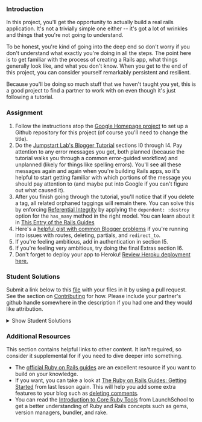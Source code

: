 ### Introduction

In this project, you'll get the opportunity to actually build a real rails application.  It's not a trivially simple one either -- it's got a lot of wrinkles and things that you're not going to understand.

To be honest, you're kind of going into the deep end so don't worry if you don't understand what exactly you're doing in all the steps.  The point here is to get familiar with the process of creating a Rails app, what things generally look like, and what you don't know.  When you get to the end of this project, you can consider yourself remarkably persistent and resilient.

Because you'll be doing so much stuff that we haven't taught you yet, this is a good project to find a partner to work with on even though it's just following a tutorial.

### Assignment

<div class="lesson-content__panel" markdown="1">

  1. Follow the instructions atop the [Google Homepage project](/courses/web-development-101/lessons/html-css) to set up a Github repository for this project (of course you'll need to change the title).
  2. Do the [Jumpstart Lab's Blogger Tutorial](http://tutorials.jumpstartlab.com/projects/blogger.html) sections I0 through I4.  Pay attention to any error messages you get, both planned (because the tutorial walks you through a common error-guided workflow) and unplanned (likely for things like spelling errors).  You'll see all these messages again and again when you're building Rails apps, so it's helpful to start getting familiar with which portions of the message you should pay attention to (and maybe put into Google if you can't figure out what caused it).
  3. After you finish going through the tutorial, you'll notice that if you delete a tag, all related orphaned taggings will remain there. You can solve this by enforcing [Referential Integrity](https://en.wikipedia.org/wiki/Referential_integrity) by applying the `dependent: :destroy` option for the `has_many` method in the right model. You can learn about it in [This Entry of the Rails Guides](http://guides.rubyonrails.org/association_basics.html)
  4. Here's a [helpful gist with common Blogger problems](https://gist.github.com/burtlo/4970471) if you're running into issues with routes, deleting, partials, and `redirect_to`.
  5. If you're feeling ambitious, add in authentication in section I5.
  6. If you're feeling very ambitious, try doing the final Extras section I6.
  7. Don't forget to deploy your app to Heroku!  [Review Heroku deployment here.](https://www.theodinproject.com/courses/web-development-101/lessons/your-first-rails-application?ref=lnav)
</div>

### Student Solutions
Submit a link below to this [file](https://github.com/TheOdinProject/curriculum/blob/master/web_development_101/web_development_frameworks/project_rails.md) with your files in it by using a pull request.  See the section on [Contributing](http://github.com/TheOdinProject/curriculum/blob/master/contributing.md) for how.  Please include your partner's github handle somewhere in the description if you had one and they would like attribution.

<details markdown="block">
  <summary> Show Student Solutions </summary>

* Add your solution below this line!
* [George Zhu's solution](https://github.com/georgezhu11/rails-blogger) - [View in browser](https://quiet-cove-12628.herokuapp.com/articles)
* [Om Dhiraj's Solution](https://github.com/odgripginger/blogger) -  [View in browser](https://intense-bastion-50359.herokuapp.com/ )
* [Vollantre's Solution](https://github.com/vollantre/blogger) -  [View in browser](https://salty-caverns-97809.herokuapp.com/)
* [Ricala's Solution](https://github.com/Ricala/Blogger) - [View in browser](https://salty-mountain-26873.herokuapp.com/)
* [Braxton Lemmon's Solution](https://github.com/braxtonlemmon/blogger-tutorial) - [View in browser](https://evening-scrubland-13985.herokuapp.com/)
* [Jay Burbyga's Solution](https://github.com/Jaybur1/cubunu-article-hub) - [View in browser](https://cubunu-article-hub.herokuapp.com/)
* [Kevin Vuong's Solution](https://github.com/fffear/blogger) - [View in browser](https://arcane-bayou-50051.herokuapp.com/)
* [creep1g's Solution](https://github.com/creep1g/rails-blogger) - [View in browser](https://shrouded-forest-13723.herokuapp.com//)
* [ARaut9's Solution](https://github.com/ARaut9/blogger) - [View in browser](https://fathomless-coast-46958.herokuapp.com/)
* [Loumarven's Solution](https://github.com/loumarven/blogger) - [View in browser](https://immense-headland-49798.herokuapp.com/)
* [Leonardo Vega's Solution](https://github.com/leonardovega/blogger) - [View in browser](http://theblogorail.herokuapp.com/)
* [Bshowen's Solution](https://bshowen-blogger.herokuapp.com/)
* [Learnsometing's Solution](https://github.com/learnsometing/rails-blogger_2) - [View in browser](https://still-plateau-28082.herokuapp.com/)
* [Tommy's Solution](https://github.com/Tommyisr/blogger_test) - [View in browser](https://arcane-badlands-89675.herokuapp.com/)
* [Bojo's Solution](https://github.com/BojoZahariev/blogger) - [View in browser](https://sheltered-savannah-41787.herokuapp.com/)
* [Yusuf Parak's Solution](https://github.com/ycparak/rails-blogger) - [View in browser](https://guarded-shore-55350.herokuapp.com/)
* [WormCrew's Solution](https://github.com/WormCrew/blogger)- [View in browser](https://limitless-peak-97236.herokuapp.com/articles)
* [Stefano Merazzi's Solution](https://github.com/ste001/blogger) - [View in browser](https://safe-everglades-94703.herokuapp.com/)
* [Colton Shaheen's Solution](https://github.com/coltonshaheen/blogger) - [View in browser](https://fathomless-oasis-59642.herokuapp.com/)
* [Chris Wegscheid's solution](https://github.com/cwegscheid08/first_blog_app) - [View in browser](https://warm-dusk-34129.herokuapp.com/articles)
* [jinja's solution](https://github.com/jinjagit/blogger) - [View in browser](https://murmuring-falls-90745.herokuapp.com)
* [Hummeldon's Solution](https://github.com/hummeldon/jumpstart_lab_blog_tutorial) - [View in browser](https://shielded-escarpment-39617.herokuapp.com/)
* [Mohamed Elattar's Solution](https://github.com/mohamed-elattar/blogger) - [View in browser](https://lit-sea-47587.herokuapp.com)
* [Smetanca52's Solution](https://github.com/Smetanca52/) - [View in browser](https://gentle-sands-72630.herokuapp.com/articles)
* [Ajani Stewart's Solution](https://github.com/AjaniStewart/rails-blogging-app) - [View in browser](https://pacific-coast-73502.herokuapp.com/)
* [Pietro Verdile's solution](https://github.com/pverdile/blogger_jumpstart) - [View in browser](https://shielded-caverns-85219.herokuapp.com/)
* [prw001's Solution](https://github.com/prw001/jumpstart_blogger_project) - [View in browser](https://obscure-shelf-25095.herokuapp.com/)
* [SarfrazAnjum's Solution](https://github.com/SarfrazAnjum/TOP_101_Ruby-on-Rails-Blogger-2) -
* [Max Garber's Solution](https://github.com/bubblebooy/blogger) - [View in browser](https://ancient-earth-35702.herokuapp.com/)
* [Ngo Van Huong's Solution](https://github.com/ngovanhuong94/blogger-ruby) - [View in browser](https://blogger-ruby.herokuapp.com/)
* [Bojana Karakacev's Solution](https://github.com/bojana12/ruby_on_rails_project) - [View in browser](https://sheltered-caverns-34415.herokuapp.com/)
* [Adrien Pardo's Solution](https://github.com/Shieboo/blogger) - [View in browser](https://polar-scrubland-73662.herokuapp.com/)
* [Ryafl's solution](https://github.com/ryafl/blogger) - [View in browser](https://powerful-reaches-67853.herokuapp.com/)
* [Javier Machin's solution](https://github.com/Javier-Machin/Rails-blogger) -[View in browser](https://fast-ridge-98614.herokuapp.com/)
* [Samuel Masters' solution](https://github.com/redeyetuning/blogger2) - [View in browser](https://shrouded-beach-92695.herokuapp.com/)
* [Fabien Kovacic's solution](https://github.com/Fabious/rails-blogger-tutorial) - [View in browser](https://young-reef-38865.herokuapp.com/)
* [Mat's solution](https://github.com/mateus-reno/blogger) - [View in browser](https://warm-dusk-47417.herokuapp.com/)
* [Omar Moataz's solution](https://github.com/OmarMoataz/blogger) - [View in browser](http://mighty-tundra-22636.herokuapp.com/)
* [rghost's solution](https://github.com/MariaTikhonova/newblogger) - [View in browser](https://newblogger.herokuapp.com/articles)
* [iamfranco's solution](https://github.com/iamfranco/the_odin_project/tree/master/blogger) - [View in browser](https://pure-basin-69282.herokuapp.com)
* [danhofer's solution](https://github.com/danhofer/jumpstart-blogger)
* [RaduMatees's solution](https://github.com/RaduMatees/Blog)
* [rublen's solution](https://github.com/rublen/first_rails_app) - [View in browser](https://safe-badlands-32628.herokuapp.com/)
* [Jonathan Yiv's Solution](https://github.com/JonathanYiv/blogger) - [View in browser](https://protected-dawn-48083.herokuapp.com/)
* [Akshat's Solution](https://github.com/akshatdb/Blogger) - [View in browser](https://aqueous-eyrie-51208.herokuapp.com/)
* [Jason McKee's solution](https://github.com/jttmckee/jump-blogger) - [View in browser](https://infinite-meadow-66360.herokuapp.com/articles)
* [justinckim3's solution](https://github.com/justinckim3/rails-blogger)
* [endotnick's solution](https://github.com/endotnick/odin-proj-rails) - [View in browser](https://boiling-anchorage-83757.herokuapp.com/)
* [ticklybanana's solution](https://github.com/ticklybanana/Ruby-on-Rails-Blog-Tutorial) - [View in browser](https://thawing-fortress-18710.herokuapp.com/articles)
* [Qin's solution](https://github.com/hyathynth/rails-blogger) - [View in browser](https://secret-journey-27265.herokuapp.com/)
* [MGiagante's solution](https://github.com/mgiagante/blogger) - [View in browser](https://bloggigator.herokuapp.com)
* [Bn8's solution](https://github.com/Bn8/iblog) - [View in browser](https://shielded-wave-25636.herokuapp.com)
* [Beachfern's solution](https://github.com/beachfern/blogger) - [View in browser](https://damp-earth-11670.herokuapp.com/)
* [Kasey Z.'s solution](https://github.com/kasey-z/blogger) - [View in browser](https://floating-atoll-31590.herokuapp.com/)
* [GuyInALabCoat's solution](https://github.com/GuyInALabCoat/rails_blogger_project/tree/master/blogger) - [View in browser](https://secure-castle-16877.herokuapp.com/)
* [Anya Finkelstein's solution](https://github.com/anyafink/rails-blogger-project) - [View in browser](https://nameless-basin-15144.herokuapp.com/)
* [Ben Deltenre's solution](https://github.com/benjdelt/jumpstart_blogger) - [View in browser](https://calm-dawn-82855.herokuapp.com/)
* [Demo318's solution](https://github.com/Demo318/blogger-clone) - [View in browser](https://shrouded-cove-30023.herokuapp.com/)
* [Dallaire's solution](https://github.com/Dallaire/blogger) - [View in browser](https://pacific-garden-49484.herokuapp.com/)
* [Ryan Ford's solution](https://github.com/ryanford-frontend/rails-blogger) - [View in browser](https://limitless-dusk-51076.herokuapp.com/)
* [SadieD's solution](https://github.com/SadieD/dainty_blog) - [view in browser](http://afternoon-journey-20210.herokuapp.com/)
* [Breadbear's solution](https://github.com/breadbear/blogger) - [View in browser](https://pure-journey-28856.herokuapp.com/login)
* [Adong520's solution](https://github.com/Adong520/blogger) - [view in browser](https://agile-cliffs-89442.herokuapp.com/)
* [Grey-Ghost's solution](https://github.com/Grey-Ghost/blogger) - [view in browser](https://cryptic-tor-71009.herokuapp.com/)
* [xavier solution](https://github.com/nxdf2015/odin-blogger) - [view in browser](https://evening-castle-61857.herokuapp.com/articles)
* [holdercp's Solution](https://github.com/holdercp/rails-blog/tree/master/blogger) - [View in Browser](https://floating-badlands-70746.herokuapp.com/articles)
* [BenBrewerBowman's Solution](https://github.com/BenBrewerBowman/Developer-Blog-Server) - [View in Browser](https://intense-wildwood-95748.herokuapp.com/articles)
* [Webdev-burd's Solution](https://github.com/webdev-burd/blogger) - [View in Browser](https://protected-hollows-32566.herokuapp.com/)
* [Shane's Solution](https://github.com/ShaneRich5/blogger) - [View in Browser](https://intense-gorge-94992.herokuapp.com)
* [kdelante14's Solution](https://github.com/kdelante14/blogger) - [View in Browser](https://fierce-anchorage-52151.herokuapp.com)
* [Alexander Chalk's Solution](https://github.com/adc17/blogger-project) - [View in Browser](https://lit-garden-31735.herokuapp.com)
* [dfan14051's Solution](https://github.com/dfan14051/blogger) - [View in Browser](https://secure-everglades-98278.herokuapp.com/)
* [maz's Solution](https://github.com/mmore21/rails-project-one) - [View in Browser](https://evening-spire-70647.herokuapp.com/) - I0-I6
* [RichJDSmith's Solution](https://github.com/richjdsmith/blogger_app) - [View in Browser](https://immense-harbor-81390.herokuapp.com)
* [mindovermiles262's Solution](https://github.com/mindovermiles262/blogger) - [View in Browser](https://infinite-meadow-70610.herokuapp.com/)
* [Oleh Sliusar's solution](https://github.com/OlehSliusar/blogger) - [view in browser](https://blogger-by-oliver.herokuapp.com/)
* [yilmazgunalp's solution](https://github.com/yilmazgunalp/blogger.git) - [view in browser](https://rocky-plateau-97873.herokuapp.com/)
* [theghall's solution](https://github.com/theghall/blogger.git) - [view in browser](https://shrouded-inlet-42460.herokuapp.com)
* [plinovodja's Solution](https://github.com/plinovodja/blogger) - [View in Browser](https://secret-wave-51025.herokuapp.com/)
* [DominicM's Solution](https://github.com/dominicmichaud/odin_project_blogger) - [View in Browser (Bootstrap Edition)](https://odin-project-blogger.herokuapp.com/)
* [ToTenMilan's Solution](https://github.com/ToTenMilan/blogger) - [View in Browser](https://agile-sierra-95931.herokuapp.com/articles/1)
* [sofiegraham's Solution](https://github.com/sofiegraham/blograils) - [View in Browser](https://still-savannah-75438.herokuapp.com/)
* [Nikolay Dyulgerov's Solution](https://github.com/NicolayD/rails-blogger/tree/master/blogger) - [View in Browser](https://rorblogger.herokuapp.com/)
* [Benjamin_Res Solution](https://github.com/Benjamin-Re/Rails.git)
* [John Phelps's Solution](https://github.com/jphelps413/blogger) - [View in Browser](https://gentle-anchorage-58837.herokuapp.com/)
* [Yash Anand's Solution](https://github.com/yashanand1910/simple-blog-system.git) - [View in Browser](https://blogger2-app.herokuapp.com/)
* [Václav Škvařil's Solution](https://github.com/Vasha22/Blogger-Project) - [View in Browser](https://pure-shore-59740.herokuapp.com/)
* [ayushka's solution](https://github.com/ayushkamadji/blogger) - [View in Browser](https://arcane-oasis-82234.herokuapp.com/)
* [Chad Kreutzer's Solution](https://github.com/ChadKreutzer/blogger) - [View in browser](https://infinite-anchorage-76552.herokuapp.com/)
* [Siddharth Isaiah's Solution](https://github.com/siddharthisaiah/the_odin_project/tree/master/web_development_101/blogger)
* [Jib's solution](https://github.com/NuclearMachine/OdinTasks/tree/master/blogger) - [View in browser](https://ancient-sierra-59262.herokuapp.com/)
* [Paul Dariye's solution](https://github.com/pauldd91/theodinproject/tree/master/blogger)
* [Allen's solution](https://github.com/NoRest4AWhearry/blogger) - [View in browser](http://jsblogger2.herokuapp.com/)
* [Angel Vargas' solution](https://github.com/arioth/the-odin-project/tree/master/blogger)
* [Jamie's solution](https://github.com/Jberczel/blogger) - [View in browser](http://pure-meadow-9674.herokuapp.com/)
* [Arman Ghassemi's solution](https://github.com/ArmanG/First-Ruby-App) - [View in browser](http://stormy-cliffs-5263.herokuapp.com/)
* [Alan Russell's solution](https://github.com/ajrussellaudio/blogger)
* [d2bit's solution](https://github.com/d2bit/odin-project/tree/master/blogger)
* [Donald's solution](https://github.com/donaldali/blogger)
* [Mark Westfall's solution](https://github.com/mwestfall88/J-labs-blogger-app) - [View in browser](http://vast-gorge-8047.herokuapp.com/)
* [Tommy Noe's solution](https://github.com/thomasjnoe/blogger-2) - [View in browser](http://arcane-brushlands-3721.herokuapp.com)
* [Juan Vazquez's solution](https://github.com/juanvme/blogger) - [View in browser](http://secure-lowlands-4285.herokuapp.com/)
* [Ruben Mendez's solution](https://github.com/ruben-socal/blogger)
* [Michael Alexander's solution](https://github.com/betweenparentheses/jumpstart_labs_blogger) - [View in browser](http://quiet-dawn-1285.herokuapp.com/)
* [Stanley Quek's solution](https://github.com/tempeste/Blog_Project/blob/master/README.md)
* [Marina Sergeyeva's solution](https://github.com/imousterian/OdinProject/tree/master/Project1_4_RubyOnRails)
* [Jonathan Faulk's solution](https://github.com/faulk49/jumpstart) - [View in browser](http://morning-gorge-3013.herokuapp.com/)
* [Erithair's solution](https://github.com/N19270/blogger) - [View in browser](http://erithair-blog.herokuapp.com/)
* [James MacIvor's solution](https://github.com/RobotOptimist/blogger) - [View in browser](http://warm-scrubland-4226.herokuapp.com/articles)
* [Antonio Augusto's solution](https://github.com/antoniosb/blogger) - [View in browser](https://heroblogger.herokuapp.com/)
* [insomniacode's solution](https://github.com/insomniacode/blogger-app) - [View in browser](https://ancient-depths-2915.herokuapp.com)
* [John Quarles' solution](https://github.com/johnwquarles/Odin-rails-project) - [View in browser](https://aqueous-retreat-3890.herokuapp.com/)
* [Vidul's solution](https://github.com/viparthasarathy/rails-project) - [View in browser](https://protected-depths-2514.herokuapp.com/)
* [Dorian Iacobescu's solution](https://github.com/iacobson/Odin5-Rails-Blogger) - [View in browser](http://odin-blog.herokuapp.com/)
* [Tyler Travers' solution](https://github.com/ttravers17/the_odin_project/tree/master/blogger) - [View in browser](https://agile-woodland-3720.herokuapp.com/)
* [Chris Dziewa's solution](https://github.com/chrisdziewa/blogger)
* [Kate McFaul's solution](https://github.com/craftykate/odin-project/tree/master/Chapter_02-Web_Development_101/jumpstart_rails_blog) - [View in browser](https://sample-rails-blog.herokuapp.com)
* [Andy Linteau's solution](https://github.com/linteau/blogger) - [View in browser](https://bloggertut.herokuapp.com/)
* [Sami Bashraheel's solution](https://github.com/sami/blogger)
* [Dominik Stodolny's solution](https://github.com/dstodolny/blogger) - [View in browser](https://calm-coast-8819.herokuapp.com/)
* [Kevin Weir's solution](https://github.com/IDCrisis2/the_odin_project/tree/master/Rails/blogger)
* [Jason Matthews' solution](https://github.com/fo0man/blogger)
* [chasmani's solution](https://github.com/chasmani/Rails-Project-1-Odin) - [View in browser](https://mighty-brook-8861.herokuapp.com/)
* [Kevin Mulhern's solution](https://github.com/KevinMulhern/blogger) - [View in browser](https://pacific-atoll-8854.herokuapp.com)
* [Greg Park's solution](https://github.com/gregoryjpark/simple-blogger) - [View in browser](https://whispering-reaches-6831.herokuapp.com)
* [Alice Rhomieux's solution](https://github.com/arhx/jumpstart-lab-blogger) - [View in browser](https://obscure-lake-7514.herokuapp.com/)
* [Eleanor Weigert's solution](https://github.com/mixophrygian/Blogger-App) - [View in browser](https://eleanors-blogger.herokuapp.com/)
* [Julian Feliciano's solution](https://github.com/JulsFelic/jumpstartlab-blogger-2) - [View in browser](https://shielded-coast-6885.herokuapp.com/)
* [Chris Hall's solution](https://github.com/Concretechris/Jumpstart-Labs-Blogger) - [View in browser](https://powerful-depths-3538.herokuapp.com/)
* [omokoro's solution](https://github.com/omokoro/rails-project) - [View in browser](http://shielded-journey-4013.herokuapp.com/)
* [Ryan Jordan's solution](https://github.com/krjordan/Blogger)
* [Andrej Dragojevic's solution](https://github.com/antrix1/blogger) - [View in browser](https://serene-waters-9909.herokuapp.com/)
* [eddie's solution](https://github.com/feek1g/theodinproject/tree/master/blogger) - [View in browser](https://blogger2017.herokuapp.com/)
* [Rick Stewart's solution](https://github.com/rickstewart/blogger) - [View in browser](https://still-shore-5838.herokuapp.com/)
* [Tamim Sookoor's solution](https://github.com/sookoor/blogger) - [View in browser](https://protected-forest-6447.herokuapp.com/articles)
* [Josh Klein's solution](https://github.com/kleinjoshuaa/rails-blogger)
* [John Lampe's solution](https://github.com/jlampe1985/blogger-project) - [View in browser](https://warm-savannah-2524.herokuapp.com/)
* [Andrea Kulbaba's solution](https://github.com/akulbaba/blogger)
* [Matias Pan's solution](https://github.com/kriox26/web_dev101/tree/master/blogger)
* [Dan Hoying's solution](https://github.com/danhoying/blogger) - [View in browser](https://infinite-hollows-9057.herokuapp.com/)
* [AtActionParks's solution](https://github.com/AtActionPark/odin-rails-project) - [View in browser](https://aqueous-garden-9909.herokuapp.com/)
* [Gb69010p's solution](https://github.com/gb69010p/JumpstartBlogger) - [View in browser](https://tranquil-earth-2515.herokuapp.com/)
* [Mark Viola's solution](https://github.com/markviola/the-odin-project/tree/master/5-ruby-on-rails-blogger) - [View in browser](https://lit-beach-4691.herokuapp.com)
* [Bhupendra Singh's solution](https://github.com/bhupendra11/railsIntroProjectOdin) - [View in browser](http://fast-ravine-6339.herokuapp.com/)
* [Joe Balsamo's solution](https://github.com/Joe-Balsamo/blogger) - [View in browser](http://fathomless-sea-9804.herokuapp.com/)
* [Cody Gipson's solution](https://github.com/Cgipson06/blogger2) - [View in browser](http://fast-lake-3445.herokuapp.com/)
* [Jason Symons' solution](https://github.com/jsymons/the-odin-project/tree/master/project-rails/blogger) - [View in browser](https://shielded-lake-3494.herokuapp.com/)
* [Taylor Buchheit's solution](https://github.com/7aylor/firstrailsapp.git) - [View in browser](http://mighty-brushlands-8664.herokuapp.com/articles)
* [Tarun Johnson's solution](https://github.com/tnt007tarun/blogger_2) - [View in browser](https://floating-eyrie-8027.herokuapp.com/)
* [Arthur Vieira's solution](https://github.com/arthur-vieira/rails-blogger) - [View in browser](http://tragically-mountie-3261.herokuapp.com/)
* [Thomas Vaeth's solution](https://github.com/thomasvaeth/the_odin_project/tree/master/blogger)
* [Brian Burke's solution](https://github.com/sanora/Rails)
* [Alex Tsiras' solution](https://github.com/arialblack14/jumpstart-blogger)
* [Angus Dobson's solution](https://github.com/Apneal/rails_project) - [View in browser](https://limitless-island-7868.herokuapp.com/)
* [dchen71' solution](https://github.com/dchen71/the_odin_project/tree/master/Web%20Development%20101/blogger)
* [Scott Bobbitt's solution](https://github.com/sco-bo/rails_project) - [View in browser](http://morning-tundra-2552.herokuapp.com/)
* [Ho Won Cheng's solution](https://github.com/chenghw/ruby_on_rails_101_project) - [View in browser](https://thawing-harbor-8031.herokuapp.com)
* [Florian Mainguy's solution](https://github.com/florianmainguy/theodinproject/tree/master/web-development-101/blogger-rails) - [View in browser](https://radiant-tundra-5862.herokuapp.com/)
* [Panashe Fundira's solution](https://github.com/munyari/blogger) - [View in browser](https://whispering-brook-5977.herokuapp.com/)
* [Dylan Bailey's solution](https://github.com/dylancbailey/Blogger)
* [Noah Prescott's solution](https://github.com/npresco/top/tree/blogger_rails) - [View in browser](https://npresco-top-blogger.herokuapp.com/)
* [Paweł Cichoń solution](https://github.com/beovulf/project_rails) - [View in browser](https://glacial-falls-4578.herokuapp.com/)
* [Chris Swanson's solution](https://github.com/cswans21/blogger2) - [View in browser](https://stark-forest-1744.herokuapp.com/)
* [Chris Watland's solution](https://github.com/watlandc/odin-project/tree/master/blogger) - [View in browser](https://floating-refuge-8099.herokuapp.com/)
* [Spekachu's solution](https://github.com/Spekachu/blogger)
* [Adrian Manteza's solution](https://github.com/AdManteza/Blogger) - [View in browser](https://sheltered-island-7330.herokuapp.com)
* [Corey Cunningham's solution](https://github.com/ccunnin8/my_first_rails_project/tree/master/blogger) - [View in browser](https://powerful-mesa-6399.herokuapp.com/)
* [Austin Mason's solution](https://github.com/CouchofTomato/rails_blogger/tree/master/blogger) - [View in browser](https://sleepy-hollows-6024.herokuapp.com/)
* [andrewdbass' solution](https://github.com/andrewdbass/blogger)
* [djhart's solution](https://github.com/djhart/rails_project.git) - [View in browser](https://enigmatic-eyrie-8114.herokuapp.com/articles)
* [Ricardo Villegas' solution (including Extras section)](https://github.com/claricardo/BloggerProject) - [View in browser](https://arcane-citadel-6518.herokuapp.com/)
* [Giorgos Mitsis's solution](https://github.com/vinPopulaire/blogger2-jumpstart) - [View in browser](https://calm-fortress-9525.herokuapp.com/)
* [Sandeep Navghane's solution](https://github.com/sand33pn/blogger) - [View in browser](http://ancient-thicket-1121.herokuapp.com/)
* [Michael Sotkin's solution](https://github.com/msotkin/project_rails)
* [James Brooks's solution](https://github.com/jhbrooks/blogger) - [View in browser](http://cryptic-atoll-7715.herokuapp.com/)
* [Andrew Park's solution](https://github.com/akpark93/the_odin_project/tree/master/blogger)
* [Petros Kalogiannakis's solution](https://github.com/kalpetros/TheOdinProject/tree/master/blogger) - [View in browser](https://boiling-eyrie-1491.herokuapp.com/)
* [andrewdbass' solution](https://github.com/andrewdbass/blogger)
* [djhart's solution](https://github.com/djhart/rails_project.git) - [View in browser](https://enigmatic-eyrie-8114.herokuapp.com/articles)
* [Ricardo Villegas' solution (including Extras section)](https://github.com/claricardo/BloggerProject) - [View in browser](https://arcane-citadel-6518.herokuapp.com/)
* [Alan Daniels's solution](https://github.com/AlanDaniels101/odin-rails-project/tree/master/blogger)
* [Corey Kazaks' solution](https://github.com/ck626/project-rails-blogger) - [View in browser](https://limitless-stream-4802.herokuapp.com/)
* [Skye Free's solution](https://github.com/swfree/blogger) - [View in browser](https://frightful-tomb-1917.herokuapp.com/articles)
* [Mateusz Staszczyk’s solution](https://github.com/sleaz0id/blogger)
* [Dominik Chomicki's solution](https://github.com/hamstersky/blogger) - [View in browser](https://arcane-chamber-8578.herokuapp.com/)
* [Cecilia Avery solution](https://github.com/cilavery/rails-blog) - [View in Browser](http://cecilia.avery.nyc)
* [Luke Walker's solution](https://github.com/ubershibs/rails-blogger) - [View in browser](https://luke-blogger2.herokuapp.com)
* [Novneet's Solution](https://github.com/novneetnov/Rails_Blog)
* [Miguel Herrera's solution](https://github.com/migueloherrera/blogger)
* [Matt Velez's solution](https://github.com/Timecrash/jumpstart-blogger) - [View in Browser](https://vast-thicket-8006.herokuapp.com/)
* [Kelvin Stone's solution](https://github.com/KelvinStone/blogger) - [View in browser](https://evening-badlands-2352.herokuapp.com/)
* [Andrew Johnson's solution](https://github.com/ad-johnson/blogger) - [View in browser]
* [Francisco Carlos's solution](https://github.com/fcarlosdev/the_odin_project/tree/master/blog)
* [Jack Wilde's solution](https://github.com/WildeRunner/jumpstart_blogger) - [view in browser](mysterious-tundra-7601.herokuapp.com)
* [YogAzathoth's solution](https://github.com/YogAzathoth/projectRails) - [View in browser](https://cryptic-shelf-1716.herokuapp.com/ )
* [Kelly Downes' solution](https://github.com/kdow/blogger) - [View in browser](https://enigmatic-tor-3115.herokuapp.com/)
* [Andrew Wilson's solution](https://github.com/polygoning/blogger.git)
* [Jack Deegan's solution](https://github.com/DidsyTurbo/blogger) - [View in browser](https://enigmatic-ocean-9959.herokuapp.com/)
* [Earth35's solution](https://github.com/Earth35/rails-project) - [View in browser](https://mysterious-hollows-4200.herokuapp.com)
* [Zac Conner's solution](https://github.com/connerza/Blogger) - [View in browser](https://powerful-sands-3963.herokuapp.com)
* [DV's solution](https://github.com/dvislearning/rails_blogger) - [View in browser](https://protected-badlands-52632.herokuapp.com)
* [Jean Merlet's solution](https://github.com/jeanmerlet/rails_jumpstart_lab) - [View in browser](https://enigmatic-fjord-41312.herokuapp.com/)
* [Jess Farley's solution](https://github.com/littlemighty/odin_project_rails101) - [View in browser](https://protected-journey-27570.herokuapp.com/)
* [Hassan Mahmoud's solution](https://github.com/HassanTC/blogger) - [View in browser](http://odin-blogger.herokuapp.com/)
* [parhaml's solution](https://github.com/parhaml/rails_project) - [View in browser](https://salty-sierra-81130.herokuapp.com)
* [Joshua Berry's solution](https://github.com/jbez92/ruby_on_rails) - [View in browser](http://cryptic-cliffs-31734.herokuapp.com/)
* [Javeed Ishaq's solution](https://github.com/JaveedIshaq/rails_blog_app) - [View in browser](https://blooming-eyrie-31902.herokuapp.com/)
* [Peter Taggart's solution](https://github.com/gitschwifty/blogger) - [View in browser](https://immense-chamber-91760.herokuapp.com/)
* [Tony Vumbaca's solution](https://github.com/tvumbaca/Blogger) - [View in browser](https://aqueous-basin-98343.herokuapp.com)
* [Johnny Rasnic's solution](https://github.com/lonniganseaweed/the-odin-project-solutions/tree/master/2:%20Web%20Development%20101/rails-blog/blogger) - [View in browser](https://sleepy-retreat-39842.herokuapp.com/)
* [CodyLBuffaloe's solution](https://github.com/CodyLBuffaloe/rails_project)
* [Fabricio Carrara's solution](https://github.com/fcarrara/blogger) - [View in browser](https://fcarrara-blogger.herokuapp.com) Completed to I6 section.
* [Tomas Rojo's solution](https://github.com/tomasn4a/jumpstart/tree/master/blogger) - [View in browser](https://floating-lowlands-72552.herokuapp.com)
* [Deepak's solution](https://github.com/Deepak5050/project_rails.git) - [View in browser](https://enigmatic-forest-17007.herokuapp.com/)
* [Josh Cummings' solution](https://github.com/obiwan7713/Rails-Blogger.git) - [View in browser](https://protected-inlet-31955.herokuapp.com/)
* [Lani Huang's soluton](https://github.com/laniywh/the-odin-project/tree/master/web-development-101/blogger) - [View in Browser](https://blooming-ravine-63368.herokuapp.com/)
* [Shala Qweghen's solution](https://github.com/ShalaQweghen/project_rails) - [View in Browser](https://infinite-reef-54543.herokuapp.com/)
* [John Connor's solution](https://github.com/jacgitcz/jumpstart_blogger) - [View in browser](https://vast-falls-55803.herokuapp.com/)
* [SlurmzMckenzie's Solution](https://github.com/SlurmzMckenzie/basic-blog-project) - [View in browser](https://vast-thicket-51524.herokuapp.com/)
* [dzero's solution](https://github.com/d-zer0/blogger) - [View in browser](https://mysterious-mountain-26462.herokuapp.com)
* [Oscar Y's solution](https://github.com/mysteryihs/blogger) - [View in browser](https://stormy-retreat-35241.herokuapp.com/articles)
* [Ricardo Ferreira's solution](https://github.com/RMF2PT/ruby-on-rails-blogger2) - [View in browser](https://blogger-rmf2pt.herokuapp.com/)
* [Piotr Ejsmont's solution](https://github.com/PiotrEjsmont/odin-rails) - [View in browser](https://fathomless-falls-23577.herokuapp.com/)
* [Joshua Hipple's solution](https://github.com/JBHipple/rails_tutorial) - [View in browser](https://secure-woodland-62979.herokuapp.com/)
* [Odeson's solution](https://github.com/odesonex/blogger_2/tree/master/blogger) - [View in browser](http://warm-mesa-83489.herokuapp.com/)
* [Tom Westerhout's solution](https://github.com/Westw00d/Rails-Blog) - [View in browser](https://glacial-temple-88966.herokuapp.com/) - Including I0 to I6
* [Mason Embry's solution](https://github.com/embryCODE/blogger) - [View in browser](http://intense-ravine-24587.herokuapp.com/)
*  [Paul McGarry's solution](https://github.com/thiswillhavetodo/rails_blogger) - [View in browser](https://stark-springs-70603.herokuapp.com/) - Completed to I6
* [Jiazhi Guo's solution](https://github.com/jerrykuo7727/blogger) - [View in browser](https://sheltered-scrubland-87671.herokuapp.com/)
* [Ace Cassidy's solution](https://github.com/Ace-Cassidy/Blogger) - [View in browser](https://salty-chamber-16317.herokuapp.com)
* [Derek Kwong's solution](https://github.com/dckwong/ProjectRails) - [View in browser](https://aqueous-spire-28165.herokuapp.com/)
* [Leo Soai-Van's solution](https://github.com/leosoaivan/project_rails) - [View in browser](https://lit-plains-26186.herokuapp.com/)
* [Armin Zierlinger's solution](https://github.com/ArminZierlinger/RubyonRails) - [View in browser](https://calm-basin-45633.herokuapp.com/)
* [Vanessa Tan's solution](https://github.com/vanJargon/blogger) - [View in browser](https://peaceful-brushlands-76681.herokuapp.com)
* [Manu Phatak's solution](https://github.com/bionikspoon/rails_bloggerr) - [View in browser](https://bionikspoon-rails-blogger.herokuapp.com/)
* [Karthik's Solution](https://github.com/kmeda/rails_app) - [View in browser](https://quiet-chamber-89419.herokuapp.com/)
* [Roy Chen's solution](https://github.com/roychen5/rails-blogger) - [View in browser](https://radiant-shore-63881.herokuapp.com/)
* [HenrytheDJ's solution](https://github.com/henrythedj/blogolog) - [View in browser](https://arcane-dusk-33271.herokuapp.com) - I0-I5
* [Young Jeong's Solution](https://github.com/youngjeong46/blogger) - [View in browser](https://pure-dawn-62488.herokuapp.com/) - I0-I6
* [Loris Aranda's solution](https://github.com/LorisProg/rails_blogger) - [View in browser](https://damp-chamber-63138.herokuapp.com/)
* [Defgarden's solution](https://github.com/Defgarden/blogger) - [View in browser](https://damp-citadel-61063.herokuapp.com/)
* [Adam Levin's solution](https://github.com/tutordelphia/jumpstart-blogger) - [View in browser](https://mighty-fortress-61631.herokuapp.com/) -I0-I5
* [Dom Goj's solution](https://github.com/booyakuhhsha/blogger) - [View in browser](https://nameless-reef-36414.herokuapp.com/) -I0-I6
* [grzegorzzajac1989's solution](https://github.com/grzegorzzajac1989/theOdinProject/tree/master/Web_Development_101/blogger) - [View in browser](https://obscure-temple-21505.herokuapp.com/) -I0-I5
* [Mityadsch's solution](https://github.com/MityaDSCH/rails-tutorial)
* [Trevor Drury's solution](https://github.com/trevawhateva/rails-project) -10-15
* [Zach Beaird's solution](https://github.com/zbbeaird89/Rails_Project_1) - [View in browser](https://protected-citadel-95999.herokuapp.com/)
* [Mike Coon's solution](https://github.com/mac718/blogger1) - [View in browser](https://shrouded-headland-68370.herokuapp.com/)
* [Jason Keeney's solution](https://github.com/jkeeney/project_rails)-[View in browser](https://murmuring-beach-36592.herokuapp.com/)
* [David Chapman's Solution](https://github.com/davidchappy/blogger_2_jumpstart)-[View in browser](https://stormy-sands-62112.herokuapp.com/)
* [Derek Scace's Solution](https://github.com/dscace/blogger) - [View in browser](https://intense-ocean-31502.herokuapp.com/)
* [Yorick's Solution](https://github.com/ysmith4/blogger) - [View in browser](https://secure-tundra-11203.herokuapp.com/)
* [Max Tsao's Solution](https://github.com/mt9304/blogger)
* [Bishal Shrestha's Solution with multiple image upload](https://github.com/biiishal/blogger) - [View in browser](https://radiant-blogger.herokuapp.com/)
* [Christopher Corder's Solution](https://github.com/cs-cordero/Blogger) - [View in Browser](https://guarded-peak-35888.herokuapp.com/)
* [Raiko Murulauk's Solution](https://github.com/Cypher0/blogger) - [View in Browser](https://protected-taiga-95155.herokuapp.com/)
* [Ayon Pal's Solution](https://github.com/AyonPal/blogger/tree/master/blogger) - [View in Browser](https://enigmatic-temple-69582.herokuapp.com/)
* [Jerry Gao's solution](https://github.com/blackwright/odin/tree/master/rails_blogger) - [View in browser](https://jumpstart-blogger-rails.herokuapp.com/)
* [Veselin Ivanov's solution](https://github.com/terlica/TheOdinProject/tree/master/WebDevelopment101/Ruby_on_Rails_Blogger) - [View in browser](https://infinite-castle-21001.herokuapp.com/) - 10-15
* [nmac's Solution](https://github.com/nmacawile/Blogger) - [View in Browser](https://evening-peak-88135.herokuapp.com/)
* [Ryan Barnett's solution](https://github.com/RyanDBarnett/blogger) - [View in Browser](https://calm-hamlet-87855.herokuapp.com/)
* [Samuel Langenfeld's solution](https://github.com/SamuelLangenfeld/blogger) - [View in Browser](https://boiling-taiga-86260.herokuapp.com/)
* [Stefan P's solution](https://github.com/spavikevik/odin_blogger) - [View in Browser](https://odin-blogger-sp.herokuapp.com)
* [Austin Norman's solution](https://github.com/austinnormancore/railsproject) - [View in Browser](https://shrouded-scrubland-78563.herokuapp.com/articles)
* [Justin V's solution](https://github.com/JustinVx/blogger) - [View in Browser](https://blogger-odin.herokuapp.com)
* [Behdad Analui's solution](https://github.com/banalui/blogger) - [View in Browser](https://hidden-fjord-22027.herokuapp.com)
* [Josh Vogel's solution](https://github.com/j-vogel/blogger) - [View in Browser](https://hidden-badlands-67022.herokuapp.com/)
* [jeff1st's solution](https://github.com/jeff1st/blog) - [View in Browser](https://ancient-dusk-80825.herokuapp.com/)
* [huseins ghafari's solution](https://github.com/hosghf/rails_prj/tree/master/blogger) - [View in Browser](https://mighty-crag-59722.herokuapp.com/)
* [Alan Cruse's Solution](https://github.com/ADECruse/project-rails)
* [NIÑO MOLLANEDA's Solution](https://github.com/ninoM/blogger) - [View in Browser](https://stark-spire-65556.herokuapp.com/)
* [Dustin Seright's Solution](https://github.com/dseright/rails_project) - [View in Browser](https://boiling-beyond-55901.herokuapp.com/)
* [Dan Sack's Solution](https://github.com/DanPete/blogger) - [View in Browser](https://pacific-ridge-35157.herokuapp.com/)
* [egg303's Solution](https://github.com/egg303/Blogger) - [View in Browser](https://fierce-forest-55091.herokuapp.com/)
* [Robert Szabo's Solution](https://github.com/Siker001/top_101_rails) - [View in Browser](https://boiling-everglades-88287.herokuapp.com/)
* [Parker Brown's Solution](https://github.com/parkerjbrown/blogger) - [View in Browser](https://mighty-beyond-86851.herokuapp.com/)
* [Øistein Haugland's Solution](https://github.com/oisteinhaugland/rails_blogger) - [View in Browser](https://tranquil-mesa-99598.herokuapp.com/) Completed to I5
* [hallitee's Solution](https://github.com/hallitee/blogger) - [view in Browser](https://polar-forest-96981.herokuapp.com/) Completed to I5
* [Pat's Solution](https://github.com/Pat878/Blogger) - [view in Browser](https://aqueous-oasis-60855.herokuapp.com/)
* [Luján Fernaud's Solution](https://github.com/lujanfernaud/blogo) - [View in browser](https://blogoapp.herokuapp.com/)
* [Viet's Solution](https://github.com/vietdh85/odin-blogger) - [View in browser](https://vh-blogger.herokuapp.com/)
* [Andrew DeNike's Solution](https://ghttps://github.com/AndyDeNike/project_rails) - [View in browser](https://afternoon-badlands-40925.herokuapp.com/)
* [Paritosh Sharma's Solution](https://github.com/Paritosh97/blogger) - [View in browser](https://evening-woodland-12867.herokuapp.com/)
* [EMuchynski's Solution](https://github.com/EMuchynski/blogger) - [View in browser](https://agile-ocean-12019.herokuapp.com/articles)
* [Eren Cataltepe's Solution](https://github.com/erencataltepe/rails-project)
* [uvieugo's Solution](https://github.com/uvieugo/project-rails-blogger) - [View in Browser](https://salty-woodland-61543.herokuapp.com/) Up to part off I6
* [Seederwood's Solution](https://github.com/seederwood/myblog) - [View in Browser](https://rocky-harbor-97255.herokuapp.com/)
* [Anistor86's Solution](https://github.com/anistor86/RubyOnRails_project) - [View in Browser](https://evening-oasis-70444.herokuapp.com/)
* [Phucledien's Solution](https://github.com/phucledien/blogger) - [View in Browser](https://still-crag-31572.herokuapp.com/)
* [coryparham24's Solution](https://github.com/coryparham24/blogger-ruby-on-rails-project) - [View in Browser](https://radiant-beach-97617.herokuapp.com/)
* [Oliver Curting's Solution](https://github.com/Curting/blogger) - [View in Browser](https://olivers-blogger.herokuapp.com/) I0-I5
* [Alex's Solution](https://github.com/alexcorremans/blogger) - [View in Browser](https://pacific-retreat-33130.herokuapp.com/)
* [NJW's Solution](https://github.com/obsessivenerds/blogger) - [View in Browser](https://obsessivenerds.github.io/blogger/)
* [Celestine's Solution](https://github.com/CEOehis/blogger) - [View in Browser](https://afternoon-coast-34844.herokuapp.com/)
* [Santiago Rodríguez Solution](https://github.com/santoxxcc/blogger) - [View in Browser](https://agile-mountain-84751.herokuapp.com/)
* [WilPoly's Solution](https://github.com/wilPoly/blogger) - [View in Browser](https://guarded-journey-13824.herokuapp.com/) Upto I5
* [Bruno Parga's solution](https://github.com/brunoparga/odinproject/tree/master/WebDev101/blogger) - to I5
* [Eric Gonzalez solution](https://github.com/Twinpair/Blogger) - [View in Browser](https://rails-blogger-app.herokuapp.com/)
* [Samitha's Solution](https://github.com/samomatik/blogger) - [View in Browser](https://ancient-hamlet-11554.herokuapp.com/) I0-I5
* [CurmudJim's Solution](https://github.com/CurmudJim/blogger) - [View in Browser](https://jim-blogger.herokuapp.com/)
* [tonalmasher's solution](https://github.com/tonalmasher/blogger-jumpstart) - [View in Browser](https://radiant-stream-12878.herokuapp.com/) I0 - I4
* [Tshepo Mohlamonyane's solution](https://github.com/blavkboy/project_ruby.git) - [View in Browser](https://thawing-ocean-41384.herokuapp.com/) I0 - I5
* [Alexander Luna's solution](https://github.com/Mycroft1891/rails-blogger) - [View in Browser](https://immense-cove-36319.herokuapp.com/) 10 - 16
* [Niko Caron's solution](https://github.com/ncaron/blogger) - [View in Browser](https://gentle-earth-64702.herokuapp.com/)
* [Jakub Cisowski's Solution](https://github.com/arashin1337/blogger) - [View in Browser](https://salty-savannah-38204.herokuapp.com/) I0-I5
* [georich's solution](https://github.com/georich/blogger_app)
* [Bridget Nyirongo's solution](https://github.com/Bridget12/blogger2)[View in Browser](https://blooming-badlands-74595.herokuapp.com/)
* [Josiah's solution](https://github.com/jdonor/blogger) - [View in Browser](https://fierce-mesa-65202.herokuapp.com/)
* [HSaad's solution](https://github.com/HSaad/blogger) - [View in Browser](https://mighty-crag-22918.herokuapp.com/)
* [Aziz Yakubov's Solution](https://github.com/azizyakubov/blogger) - [View in Browser](https://vast-tor-32837.herokuapp.com/)
* [Djokole's Solution](https://github.com/djokole/blogger) - [View in Browser](https://arcane-basin-36814.herokuapp.com/)
* [Punnadittr's Solution](https://github.com/punnadittr/blogger) - [View in Browser](https://floating-sea-99080.herokuapp.com/)
* [Encolpius's Solution](https://github.com/Encolpius/odin-blogger) - [View in Browser](https://blooming-oasis-31140.herokuapp.com/)
* [cartwheeler's Solution](https://github.com/cartwheeler/ruby_on_rails_first_project/) - [View in Browser](https://fathomless-everglades-11272.herokuapp.com/)
* [mojotron's Solution](https://github.com/mojotron/rails-blogger-project) - [View in Browser](https://morning-anchorage-74679.herokuapp.com/articles)
* [jmurinllo's Solution](https://github.com/jmurinello/blogger) - [View in Browser](https://obscure-lake-54351.herokuapp.com/)
* [Ben Smyth's Solution](https://github.com/benjsmyth/blogger)
* [spankie's Solution](https://github.com/spankie1337/ruby-blogger) - [View in Browser](https://limitless-temple-84526.herokuapp.com/)
* [Amy Smith's Solution](https://github.com/amicloud/the-odin-project/tree/master/blogger) - [View in Browser](https://odin-blogger-project.herokuapp.com/)
* [Felipe Parreira's Solution](https://github.com/FelipeParreira/TheOdinProject/tree/master/web-dev-101/web-dev-frameworks/blog-rails) - [View in Browser](https://warm-basin-63355.herokuapp.com/)
* [MrObele's Solution](https://github.com/MrObele/Rails_Blogger) - [View in Browser](https://davids-blog.herokuapp.com/)
* [dmarkiewicz's Solution](https://github.com/dmarkiewicz/the-odin-project/tree/master/blogger-app)
* [Dima Konoval's Solution](https://github.com/DimaKonoval/RailsFirstProject) - [View in Browser](https://afternoon-lake-81884.herokuapp.com/articles)
* [Brendaneus' Solution](https://github.com/Brendaneus/blogger) - [View in Browser](https://fierce-shelf-91817.herokuapp.com/)
* [TommyHoang's Solution](https://github.com/hoangtommy/blogger) - [View in Browser](https://thawing-headland-19216.herokuapp.com/)
* [Emil Dimitrov's solution](https://github.com/imemdm/blogger) - [View in browser](https://ancient-shore-12666.herokuapp.com/)
* [Husseyexplores' solution](https://github.com/husseyexplores/rails-blogger) - [View in browser](https://husseyblogapp.herokuapp.com/)
* [bchalman's Solution](https://github.com/bchalman/Rails-Blogger) - [View in browser](https://shrouded-fortress-23699.herokuapp.com/)
* [wuaangela's Solution](https://github.com/wuaangela/ROR_blogger) - [View in browser](https://desolate-everglades-27885.herokuapp.com/)
* [Ghassan's Solution](https://github.com/GT001/TheOdinProject-RubyonRails-Blogger) - [View in browser](https://vast-harbor-87818.herokuapp.com/)
* [Slaven Karamatic's Solution](https://github.com/Everdrought/blogger) - [View in browser](https://peaceful-headland-49289.herokuapp.com/)
* [mwk913's solution](https://github.com/mwk913/rails_blog) - [View in browser](https://immense-ocean-86005.herokuapp.com/articles)
* [Edward Heath's solution](https://github.com/EdwardHeath/blogger) - [View in browser](https://intense-garden-85310.herokuapp.com/)
* [Leila Alderman's solution](https://github.com/leila-alderman/blogger_2) - [View in browser](https://protected-escarpment-33970.herokuapp.com/)
* [Mohamed's Solution](https://github.com/mohamedcutte/blogger) - [View in browser](https://blogger-app-234.herokuapp.com/)
* [tnharvey's Solution](https://github.com/tnharvey/blogger) - [View in browser](https://glacial-cove-80421.herokuapp.com)
* [Abdirahman's solution](https://github.com/Murabac/rails-blog) - [View in browser](https://murabac-blogger.herokuapp.com/authors/new)
* [GustavoRdz's solution](https://github.com/GustavoRdz/Blogger-odin.git)
* [Vitaly Osipov's solution](https://github.com/vi7ali/blogger) - [View in browser](https://immense-cliffs-79678.herokuapp.com/)
* [Valentino Valenti's Solution](https://github.com/1ba1/blogger) - [View in browser](https://enigmatic-beyond-63729.herokuapp.com/)
* [Jahmzu's Solution](https://github.com/jahmzu/TOP-blogger) - [View in browser](https://nameless-wildwood-31838.herokuapp.com/)
* [HanJosmer's Solution](https://github.com/HanJosmer/blogger) - [View in browser](https://polar-harbor-47038.herokuapp.com/)
* [Brett Bonnet's Solution](https://github.com/Brett-Bonnet/blogger) - [View in browser](https://fast-meadow-27474.herokuapp.com/)
* [Wesley Wang's Solution](https://github.com/wesleymellon/blogger) - [View in browser](https://desolate-brook-18571.herokuapp.com/)
* [JamCry's Solution](https://github.com/jamcry/rails-blogger) - [View in browser](https://jamcrys-blogger.herokuapp.com/)
* [vanny96's Solution](https://github.com/vanny96/blogger) - [View in browser](https://enigmatic-shore-20767.herokuapp.com/)
* [keskiviikko's Solution](https://github.com/keskiviikko/blogger)
* [Ben Fowler's Solution](https://github.com/benfowler04/blogger) - [View in Browser](https://secure-fjord-73494.herokuapp.com/)

</details>

### Additional Resources
This section contains helpful links to other content. It isn't required, so consider it supplemental for if you need to dive deeper into something.

* The [official Ruby on Rails guides](http://guides.rubyonrails.org/) are an excellent resource if you want to build on your knowledge.
* If you want, you can take a look at [The Ruby on Rails Guides: Getting Started](http://guides.rubyonrails.org/getting_started.html) from last lesson again. This will help you add some extra features to your blog such as [deleting comments](http://guides.rubyonrails.org/getting_started.html#deleting-comments).
* You can read the [Introduction to Core Ruby Tools](https://launchschool.com/books/core_ruby_tools/read/introduction) from LaunchSchool to get a better understanding of Ruby and Rails concepts such as gems, version managers, bundler, and rake.
